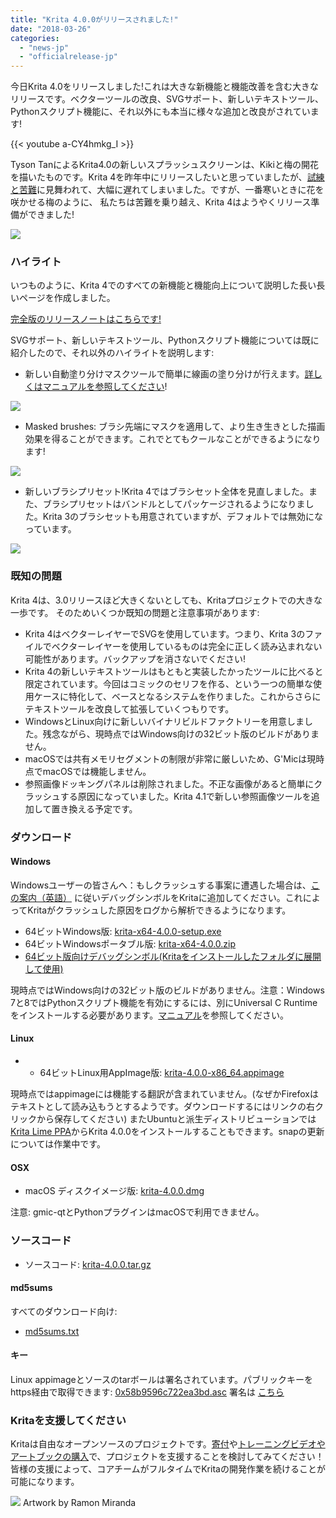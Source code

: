 ```yaml
---
title: "Krita 4.0.0がリリースされました!"
date: "2018-03-26"
categories: 
  - "news-jp"
  - "officialrelease-jp"
---
```


今日Krita 4.0をリリースしました!これは大きな新機能と機能改善を含む大きなリリースです。ベクターツールの改良、SVGサポート、新しいテキストツール、Pythonスクリプト機能に、それ以外にも本当に様々な追加と改良がされています!

{{< youtube a-CY4hmkg_I >}}


Tyson TanによるKrita4.0の新しいスプラッシュスクリーンは、Kikiと梅の開花を描いたものです。Krita 4を昨年中にリリースしたいと思っていましたが、[試練と苦難](https://krita.org/en/item/krita-foundation-update/)に見舞われて、大幅に遅れてしまいました。ですが、一番寒いときに花を咲かせる梅のように、 私たちは苦難を乗り越え、Krita 4はようやくリリース準備ができました!

[![](/images/posts/2018/kiki_4.0_sm-1-1024x463.png)](/images/posts/2018/kiki_4.0_sm-1-1024x463.png)

### ハイライト

いつものように、Krita 4でのすべての新機能と機能向上について説明した長い長いページを作成しました。

[完全版のリリースノートはこちらです!](https://krita.org/jp/krita-4-0-release-notes-jp/)

SVGサポート、新しいテキストツール、Pythonスクリプト機能については既に紹介したので、それ以外のハイライトを説明します:

- 新しい自動塗り分けマスクツールで簡単に線画の塗り分けが行えます。[詳しくはマニュアルを参照してください](https://docs.krita.org/Colorize_Mask)!

[![](/images/posts/2018/colorize-mask.png)](/images/posts/2018/colorize-mask.png)

- Masked brushes: ブラシ先端にマスクを適用して、より生き生きとした描画効果を得ることができます。これでとてもクールなことができるようになります!

[![](/images/posts/2018/waterpaint.gif)](/images/posts/2018/waterpaint.gif)

- 新しいブラシプリセット!Krita 4ではブラシセット全体を見直しました。また、ブラシプリセットはバンドルとしてパッケージされるようになりました。Krita 3のブラシセットも用意されていますが、デフォルトでは無効になっています。

[![](/images/posts/2018/bundles.png)](/images/posts/2018/bundles.png)

### 既知の問題

Krita 4は、3.0リリースほど大きくないとしても、Kritaプロジェクトでの大きな一歩です。 そのためいくつか既知の問題と注意事項があります:

- Krita 4はベクターレイヤーでSVGを使用しています。つまり、Krita 3のファイルでベクターレイヤーを使用しているものは完全に正しく読み込まれない可能性があります。バックアップを消さないでください!
- Krita 4の新しいテキストツールはもともと実装したかったツールに比べると限定されています。今回はコミックのセリフを作る、という一つの簡単な使用ケースに特化して、ベースとなるシステムを作りました。これからさらにテキストツールを改良して拡張していくつもりです。
- WindowsとLinux向けに新しいバイナリビルドファクトリーを用意しました。残念ながら、現時点ではWindows向けの32ビット版のビルドがありません。
- macOSでは共有メモリセグメントの制限が非常に厳しいため、G'Micは現時点でmacOSでは機能しません。
- 参照画像ドッキングパネルは削除されました。不正な画像があると簡単にクラッシュする原因になっていました。Krita 4.1で新しい参照画像ツールを追加して置き換える予定です。

### ダウンロード

#### Windows

Windowsユーザーの皆さんへ：もしクラッシュする事案に遭遇した場合は、[この案内（英語）](https://docs.krita.org/Dr._Mingw_debugger) に従いデバッグシンボルをKritaに追加してください。これによってKritaがクラッシュした原因をログから解析できるようになります。

- 64ビットWindows版: [krita-x64-4.0.0-setup.exe](https://download.kde.org/stable/krita/4.0.0/krita-x64-4.0.0-setup.exe)
- 64ビットWindowsポータブル版: [krita-x64-4.0.0.zip](https://download.kde.org/stable/krita/4.0.0/krita-x64-4.0.0.zip)
- [64ビット版向けデバッグシンボル(Kritaをインストールしたフォルダに展開して使用)](https://download.kde.org/stable/krita/4.0.0/krita-x64-4.0.0-dbg.zip)

現時点ではWindows向けの32ビット版のビルドがありません。注意：Windows 7と8ではPythonスクリプト機能を有効にするには、別にUniversal C Runtimeをインストールする必要があります。[マニュアル](https://docs.krita.org/Introduction_to_Python_Scripting#Technical_Details)を参照してください。

#### Linux

- - 64ビットLinux用AppImage版: [krita-4.0.0-x86\_64.appimage](https://download.kde.org/stable/krita/4.0.0/krita-4.0.0-x86_64.appimage)

現時点ではappimageには機能する翻訳が含まれていません。(なぜかFirefoxはテキストとして読み込もうとするようです。ダウンロードするにはリンクの右クリックから保存してください) またUbuntuと派生ディストリビューションでは[Krita Lime PPA](https://launchpad.net/%7Ekritalime/+archive/ubuntu/ppa)からKrita 4.0.0をインストールすることもできます。snapの更新については作業中です。

#### OSX

- macOS ディスクイメージ版: [krita-4.0.0.dmg](https://download.kde.org/stable/krita/4.0.0/krita-4.0.0.dmg)

注意: gmic-qtとPythonプラグインはmacOSで利用できません。

### ソースコード

- ソースコード: [krita-4.0.0.tar.gz](https://download.kde.org/stable/krita/4.0.0/krita-4.0.0.tar.gz)

#### md5sums

すべてのダウンロード向け:

- [md5sums.txt](https://download.kde.org/stable/krita/4.0.0/md5sums.txt)

#### キー

Linux appimageとソースのtarボールは署名されています。パブリックキーをhttps経由で取得できます: [0x58b9596c722ea3bd.asc](https://share.kde.org/index.php/s/fJ99V5mZvuyD0z8) 署名は [こちら](http://download.kde.org/stable/krita/4.0.0/)

### Kritaを支援してください

Kritaは自由なオープンソースのプロジェクトです。[寄付](https://krita.org/jp/support-us-jp/donations-jp/)や[トレーニングビデオやアートブックの購入](https://krita.org/jp/support-us-jp/shop-jp/)で、プロジェクトを支援することを検討してみてください！皆様の支援によって、コアチームがフルタイムでKritaの開発作業を続けることが可能になります。

[![](/images/posts/2018/Krita4_Alegoric_final.png)](/images/posts/2018/Krita4_Alegoric_final.png) Artwork by Ramon Miranda
